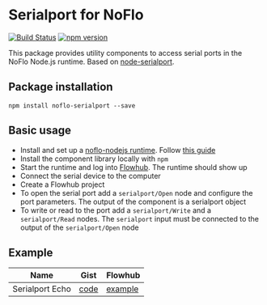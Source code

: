 # Serialport for NoFlo
[![Build Status](https://secure.travis-ci.org/razueroh/noflo-serialport.png?branch=master)](http://travis-ci.org/razueroh/noflo-serialport) [![npm version](https://badge.fury.io/js/noflo-serialport.svg)](https://badge.fury.io/js/noflo-serialport)

This package provides utility components to access serial ports in the NoFlo Node.js runtime. Based on [node-serialport](https://github.com/voodootikigod/node-serialport).

## Package installation

    npm install noflo-serialport --save

## Basic usage

- Install and set up a [noflo-nodejs runtime](https://github.com/noflo/noflo-nodejs#noflo-nodejs-runtime-environment). Follow [this guide](http://docs.flowhub.io/article/84-getting-started-node-js)
- Install the component library locally with `npm`
- Start the runtime and log into [Flowhub](http://app.flowhub.io). The runtime should show up
- Connect the serial device to the computer
- Create a Flowhub project
- To open the serial port add a `serialport/Open` node and configure the port parameters. The output of the component is a serialport object
- To write or read to the port add a `serialport/Write` and a `serialport/Read` nodes. The `serialport` input must be connected to the output of the `serialport/Open` node

## Example

Name | Gist | Flowhub
-----|------|--------
Serialport Echo | [code](https://gist.github.com/razueroh/0b0f5fbd8485c69391fb) | [example](https://app.flowhub.io/#example/0b0f5fbd8485c69391fb)
